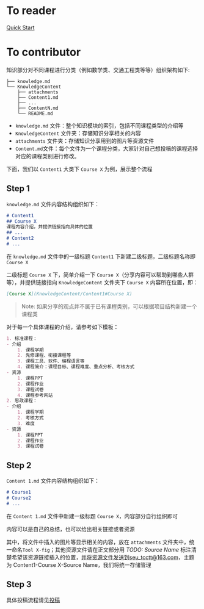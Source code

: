 # To reader

[Quick Start](../index)

# To contributor

知识部分对不同课程进行分类（例如数学类、交通工程类等等）组织架构如下:

```
├── knowledge.md
└── KnowledgeContent
    ├── attachments
    ├── Content1.md
    ├── ...
    ├── ContentN.md
    └── README.md
```

* `knowledge.md` 文件：整个知识模块的索引，包括不同课程类型的介绍等
* `KnowledgeContent` 文件夹：存储知识分享相关的内容
* `attachments` 文件夹：存储知识分享用到的图片等资源文件
* `Content.md`文件：每个文件为一个课程分类，大家针对自己想投稿的课程选择对应的课程类别进行修改。

下面，我们以 `Content1` 大类下 `Course X` 为例，展示整个流程

## Step 1

`knowledge.md` 文件内容结构组织如下：

```markdown
# Content1
## Course X
课程内容介绍，并提供链接指向具体的位置
## ...
# Content2
# ...
```

在 `knowledge.md` 文件中的一级标题 `Content1` 下新建二级标题，二级标题名称即 `Course X`

二级标题 `Course X` 下，简单介绍一下 `Course X`（分享内容可以帮助到哪些人群等），并提供链接指向 `KnowledgeContent` 文件夹下 `Course X` 内容所在位置，即：

````markdown
[Course X](KnowledgeContent/Content1#Course X)
````

> Note: 如果分享的观点并不属于已有课程类别，可以根据项目结构新建一个课程类

对于每一个具体课程的介绍，请参考如下模板：
```markdown
1. 标准课程：
- 介绍
    1. 课程学期
    2. 先修课程、衔接课程等
    3. 课程工具、软件、编程语言等
    4. 课程简介：课程目标、课程难度、重点分析、考核方式
- 资源
    1. 课程PPT
    2. 课程作业
    3. 课程试卷
    4. 课程参考网站
2. 思政课程：
- 介绍
    1. 课程学期
    2. 考核方式
    3. 难度
- 资源
    1. 课程PPT
    2. 课程作业
    3. 课程试卷
```
## Step 2

`Content 1.md` 文件内容结构组织如下：

```markdown
# Course1
# Course2
# ...
```

在 `Content 1.md` 文件中新建一级标题 `Course X`，内容部分自行组织即可

内容可以是自己的总结，也可以给出相关链接或者资源

其中，将文件中插入的图片等显示相关的内容，放在 `attachments` 文件夹中，统一命名`Tool X-fig`；其他资源文件请在正文部分用 *TODO: Source Name* 标注清楚希望该资源链接插入的位置，并将资源文件发送到seu_tcctt@163.com，主题为 Content1-Course X-Source Name，我们将统一存储管理

## Step 3

具体投稿流程请见[投稿](../contribute)

